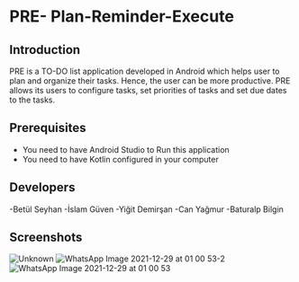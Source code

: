 PRE- Plan-Reminder-Execute
============================


Introduction
------------
PRE is a TO-DO list application developed in Android which helps user to plan
and organize their tasks. Hence, the user can be more productive. PRE allows its users 
to configure tasks, set priorities of tasks and set due dates to the tasks. 

Prerequisites
-------------
- You need to have Android Studio to Run this application
- You need to have Kotlin configured in your computer


Developers
-------------
-Betül Seyhan
-İslam Güven
-Yiğit Demirşan
-Can Yağmur
-Baturalp Bilgin


Screenshots
------------
![Unknown](https://user-images.githubusercontent.com/59603439/147610725-b88583c6-9b62-4202-96ec-d286cc3f0aaa.jpg)
![WhatsApp Image 2021-12-29 at 01 00 53-2](https://user-images.githubusercontent.com/59603439/147610839-d6c7a1ea-fc65-4813-aa1e-3b84930e87e9.jpeg)
![WhatsApp Image 2021-12-29 at 01 00 53](https://user-images.githubusercontent.com/59603439/147610871-f22931ef-3832-45b1-9066-d8ad59df466e.jpeg)


